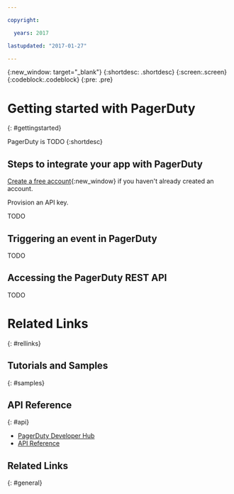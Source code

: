 ```yaml
---

copyright:

  years: 2017

lastupdated: "2017-01-27"

---
```


{:new_window: target="_blank"}
{:shortdesc: .shortdesc}
{:screen:.screen}
{:codeblock:.codeblock}
{:pre: .pre}

# Getting started with PagerDuty
{: #gettingstarted}

PagerDuty is TODO
{:shortdesc}



## Steps to integrate your app with PagerDuty

[Create a free account](https://signup.pagerduty.com/){:new_window} if you haven't already created an account. 

Provision an API key.

TODO

## Triggering an event in PagerDuty

TODO

## Accessing the PagerDuty REST API

TODO


# Related Links
{: #rellinks}

## Tutorials and Samples
{: #samples}


## API Reference
{: #api}

* [PagerDuty Developer Hub](https://v2.developer.pagerduty.com/)
* [API Reference](https://v2.developer.pagerduty.com/v2/page/api-reference)


## Related Links
{: #general}

